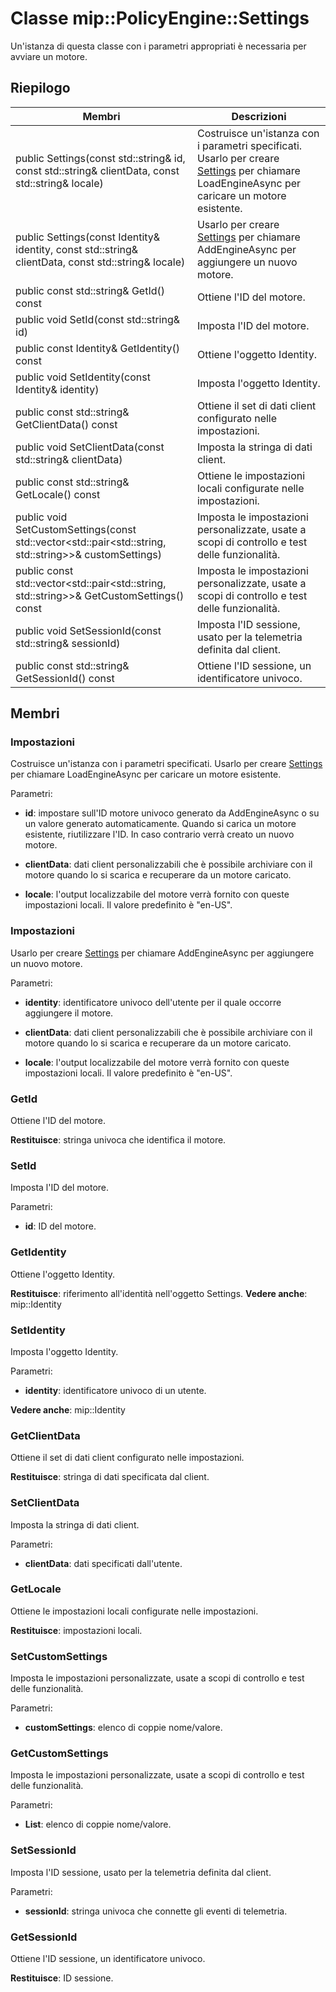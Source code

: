 # <a name="class-mippolicyenginesettings"></a>Classe mip::PolicyEngine::Settings 
Un'istanza di questa classe con i parametri appropriati è necessaria per avviare un motore.
  
## <a name="summary"></a>Riepilogo
 Membri                        | Descrizioni                                
--------------------------------|---------------------------------------------
 public Settings(const std::string& id, const std::string& clientData, const std::string& locale)  |  Costruisce un'istanza con i parametri specificati. Usarlo per creare [Settings](class_mip_policyengine_settings.md) per chiamare LoadEngineAsync per caricare un motore esistente.
 public Settings(const Identity& identity, const std::string& clientData, const std::string& locale)  |  Usarlo per creare [Settings](class_mip_policyengine_settings.md) per chiamare AddEngineAsync per aggiungere un nuovo motore.
 public const std::string& GetId() const  |  Ottiene l'ID del motore.
 public void SetId(const std::string& id)  |  Imposta l'ID del motore.
 public const Identity& GetIdentity() const  |  Ottiene l'oggetto Identity.
 public void SetIdentity(const Identity& identity)  |  Imposta l'oggetto Identity.
 public const std::string& GetClientData() const  |  Ottiene il set di dati client configurato nelle impostazioni.
 public void SetClientData(const std::string& clientData)  |  Imposta la stringa di dati client.
 public const std::string& GetLocale() const  |  Ottiene le impostazioni locali configurate nelle impostazioni.
public void SetCustomSettings(const std::vector<std::pair<std::string, std::string>>& customSettings)  |  Imposta le impostazioni personalizzate, usate a scopi di controllo e test delle funzionalità.
public const std::vector<std::pair<std::string, std::string>>& GetCustomSettings() const  |  Imposta le impostazioni personalizzate, usate a scopi di controllo e test delle funzionalità.
 public void SetSessionId(const std::string& sessionId)  |  Imposta l'ID sessione, usato per la telemetria definita dal client.
 public const std::string& GetSessionId() const  |  Ottiene l'ID sessione, un identificatore univoco.
  
## <a name="members"></a>Membri
  
### <a name="settings"></a>Impostazioni
Costruisce un'istanza con i parametri specificati. Usarlo per creare [Settings](class_mip_policyengine_settings.md) per chiamare LoadEngineAsync per caricare un motore esistente.

Parametri:  
* **id**: impostare sull'ID motore univoco generato da AddEngineAsync o su un valore generato automaticamente. Quando si carica un motore esistente, riutilizzare l'ID. In caso contrario verrà creato un nuovo motore. 


* **clientData**: dati client personalizzabili che è possibile archiviare con il motore quando lo si scarica e recuperare da un motore caricato. 


* **locale**: l'output localizzabile del motore verrà fornito con queste impostazioni locali. Il valore predefinito è "en-US".


  
### <a name="settings"></a>Impostazioni
Usarlo per creare [Settings](class_mip_policyengine_settings.md) per chiamare AddEngineAsync per aggiungere un nuovo motore.

Parametri:  
* **identity**: identificatore univoco dell'utente per il quale occorre aggiungere il motore. 


* **clientData**: dati client personalizzabili che è possibile archiviare con il motore quando lo si scarica e recuperare da un motore caricato. 


* **locale**: l'output localizzabile del motore verrà fornito con queste impostazioni locali. Il valore predefinito è "en-US".


  
### <a name="getid"></a>GetId
Ottiene l'ID del motore.

  
**Restituisce**: stringa univoca che identifica il motore.
  
### <a name="setid"></a>SetId
Imposta l'ID del motore.

Parametri:  
* **id**: ID del motore.


  
### <a name="getidentity"></a>GetIdentity
Ottiene l'oggetto Identity.

  
**Restituisce**: riferimento all'identità nell'oggetto Settings. 
**Vedere anche**: mip::Identity
  
### <a name="setidentity"></a>SetIdentity
Imposta l'oggetto Identity.

Parametri:  
* **identity**: identificatore univoco di un utente. 


**Vedere anche**: mip::Identity
  
### <a name="getclientdata"></a>GetClientData
Ottiene il set di dati client configurato nelle impostazioni.

  
**Restituisce**: stringa di dati specificata dal client.
  
### <a name="setclientdata"></a>SetClientData
Imposta la stringa di dati client.

Parametri:  
* **clientData**: dati specificati dall'utente.


  
### <a name="getlocale"></a>GetLocale
Ottiene le impostazioni locali configurate nelle impostazioni.

  
**Restituisce**: impostazioni locali.
  
### <a name="setcustomsettings"></a>SetCustomSettings
Imposta le impostazioni personalizzate, usate a scopi di controllo e test delle funzionalità.

Parametri:  
* **customSettings**: elenco di coppie nome/valore.


  
### <a name="getcustomsettings"></a>GetCustomSettings
Imposta le impostazioni personalizzate, usate a scopi di controllo e test delle funzionalità.

Parametri:  
* **List**: elenco di coppie nome/valore.


  
### <a name="setsessionid"></a>SetSessionId
Imposta l'ID sessione, usato per la telemetria definita dal client.

Parametri:  
* **sessionId**: stringa univoca che connette gli eventi di telemetria.


  
### <a name="getsessionid"></a>GetSessionId
Ottiene l'ID sessione, un identificatore univoco.

  
**Restituisce**: ID sessione.